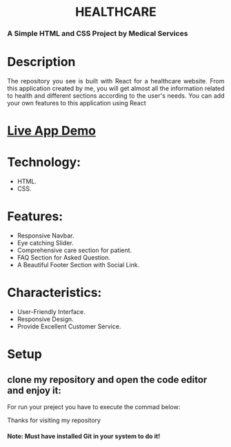<h1 align="center">HEALTHCARE</h1>

<h3 align="justify">
    A Simple HTML and CSS Project by Medical Services
</h3>


# Description
<p align="justify">
    The repository you see is built with React for a healthcare website. From this application created by me, you will get almost all the information related to health and different sections according to the user's needs. You can add your own features to this application using React
</p>

# <a href="https://healthcarebd.netlify.app" target="_blank"> Live App Demo</a> 
 
# Technology:
- HTML.
- CSS.

# Features:
- Responsive Navbar.
- Eye catching Slider.
- Comprehensive care section for patient.
- FAQ Section for Asked Question.
- A Beautiful Footer Section with Social Link.

# Characteristics: 
- User-Friendly Interface.
- Responsive Design.
- Provide Excellent Customer Service.

# Setup

## clone my repository and open the code editor and enjoy it:


For run your preject you have to execute the commad below:

<p align="justify">
    Thanks for visiting my repository 
</p>

#### Note: Must have installed Git in your system to do it!